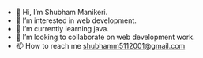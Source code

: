 - 👋 Hi, I’m Shubham Manikeri.
- 👀 I’m interested in web development.
- 🌱 I’m currently learning java.
- 💞️ I’m looking to collaborate on web development work.
- 📫 How to reach me shubhamm5112001@gmail.com

<!---
Shubhu0511/Shubhu0511 is a ✨ special ✨ repository because its `README.md` (this file) appears on your GitHub profile.
You can click the Preview link to take a look at your changes.
--->
